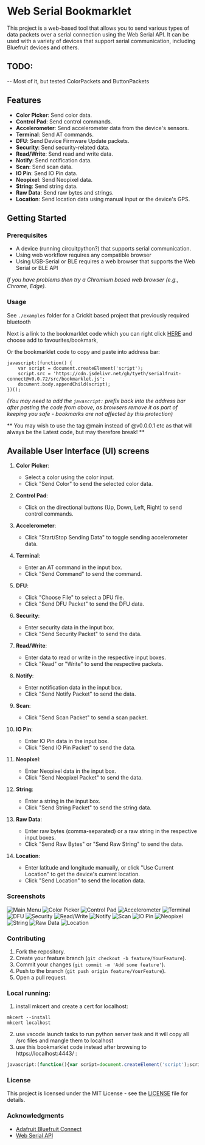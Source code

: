 # Web Serial Bookmarklet

This project is a web-based tool that allows you to send various types of data packets over a serial connection using the Web Serial API. It can be used with a variety of devices that support serial communication, including Bluefruit devices and others.

## TODO:

-- Most of it, but tested ColorPackets and ButtonPackets

## Features

- **Color Picker**: Send color data.
- **Control Pad**: Send control commands.
- **Accelerometer**: Send accelerometer data from the device's sensors.
- **Terminal**: Send AT commands.
- **DFU**: Send Device Firmware Update packets.
- **Security**: Send security-related data.
- **Read/Write**: Send read and write data.
- **Notify**: Send notification data.
- **Scan**: Send scan data.
- **IO Pin**: Send IO Pin data.
- **Neopixel**: Send Neopixel data.
- **String**: Send string data.
- **Raw Data**: Send raw bytes and strings.
- **Location**: Send location data using manual input or the device's GPS.

## Getting Started

### Prerequisites

- A device (running circuitpython?) that supports serial communication.
- Using web workflow requires any compatible browser
- Using USB-Serial or BLE requires a web browser that supports the Web Serial or BLE API

_If you have problems then try a Chromium based web browser (e.g., Chrome, Edge)._

### Usage

See `./examples` folder for a Crickit based project that previously required bluetooth

Next is a link to the bookmarklet code which you can right click <a href="javascript:(function(){var script=document.createElement('script');script.src='https://cdn.jsdelivr.net/gh/tyeth/serialfruit-connect@v0.0.72/src/bookmarklet.js';document.body.appendChild(script);})();">HERE</a> and choose add to favourites/bookmark,

Or the bookmarklet code to copy and paste into address bar: 
```
javascript:(function() {
    var script = document.createElement('script');
    script.src = 'https://cdn.jsdelivr.net/gh/tyeth/serialfruit-connect@v0.0.72/src/bookmarklet.js';
    document.body.appendChild(script);
})();
```
_(You may need to add the `javascript:` prefix back into the address bar after pasting the code from above, as browsers remove it as part of keeping you safe - bookmarks are not affected by this protection)_

** You may wish to use the tag @main instead of @v0.0.0.1 etc as that will always be the Latest code, but may therefore break! **

## Available User Interface (UI) screens


1. **Color Picker**:
    - Select a color using the color input.
    - Click "Send Color" to send the selected color data.

2. **Control Pad**:
    - Click on the directional buttons (Up, Down, Left, Right) to send control commands.

3. **Accelerometer**:
    - Click "Start/Stop Sending Data" to toggle sending accelerometer data.

4. **Terminal**:
    - Enter an AT command in the input box.
    - Click "Send Command" to send the command.

5. **DFU**:
    - Click "Choose File" to select a DFU file.
    - Click "Send DFU Packet" to send the DFU data.

6. **Security**:
    - Enter security data in the input box.
    - Click "Send Security Packet" to send the data.

7. **Read/Write**:
    - Enter data to read or write in the respective input boxes.
    - Click "Read" or "Write" to send the respective packets.

8. **Notify**:
    - Enter notification data in the input box.
    - Click "Send Notify Packet" to send the data.

9. **Scan**:
    - Click "Send Scan Packet" to send a scan packet.

10. **IO Pin**:
    - Enter IO Pin data in the input box.
    - Click "Send IO Pin Packet" to send the data.

11. **Neopixel**:
    - Enter Neopixel data in the input box.
    - Click "Send Neopixel Packet" to send the data.

12. **String**:
    - Enter a string in the input box.
    - Click "Send String Packet" to send the string data.

13. **Raw Data**:
    - Enter raw bytes (comma-separated) or a raw string in the respective input boxes.
    - Click "Send Raw Bytes" or "Send Raw String" to send the data.

14. **Location**:
    - Enter latitude and longitude manually, or click "Use Current Location" to get the device's current location.
    - Click "Send Location" to send the location data.

### Screenshots

![Main Menu](screenshots/main-menu.png)
![Color Picker](screenshots/color-picker.png)
![Control Pad](screenshots/control-pad.png)
![Accelerometer](screenshots/accelerometer.png)
![Terminal](screenshots/terminal.png)
![DFU](screenshots/dfu.png)
![Security](screenshots/security.png)
![Read/Write](screenshots/read-write.png)
![Notify](screenshots/notify.png)
![Scan](screenshots/scan.png)
![IO Pin](screenshots/iopin.png)
![Neopixel](screenshots/neopixel.png)
![String](screenshots/string.png)
![Raw Data](screenshots/raw.png)
![Location](screenshots/location.png)

### Contributing

1. Fork the repository.
2. Create your feature branch (`git checkout -b feature/YourFeature`).
3. Commit your changes (`git commit -m 'Add some feature'`).
4. Push to the branch (`git push origin feature/YourFeature`).
5. Open a pull request.

### Local running:

1. install mkcert and create a cert for localhost:
```
mkcert --install
mkcert localhost
```
2. use vscode launch tasks to run python server task and it will copy all /src files and mangle them to localhost
3. use this bookmarklet code instead after browsing to https://localhost:4443/ :
```javascript
javascript:(function(){var script=document.createElement('script');script.src='/localhost-src/bookmarklet.js';document.body.appendChild(script);})();
```

### License

This project is licensed under the MIT License - see the [LICENSE](LICENSE) file for details.

### Acknowledgments

- [Adafruit Bluefruit Connect](https://learn.adafruit.com/bluefruit-le-connect)
- [Web Serial API](https://developer.mozilla.org/en-US/docs/Web/API/Serial)
